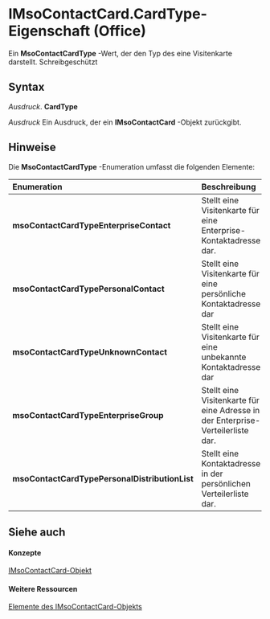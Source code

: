 
# IMsoContactCard.CardType-Eigenschaft (Office)

Ein  **MsoContactCardType** -Wert, der den Typ des eine Visitenkarte darstellt. Schreibgeschützt


## Syntax

 _Ausdruck_. **CardType**

 _Ausdruck_ Ein Ausdruck, der ein **IMsoContactCard** -Objekt zurückgibt.


## Hinweise

Die  **MsoContactCardType** -Enumeration umfasst die folgenden Elemente:



|**Enumeration**|**Beschreibung**|
|:-----|:-----|
|**msoContactCardTypeEnterpriseContact**|Stellt eine Visitenkarte für eine Enterprise-Kontaktadresse dar.|
|**msoContactCardTypePersonalContact**|Stellt eine Visitenkarte für eine persönliche Kontaktadresse dar|
|**msoContactCardTypeUnknownContact**|Stellt eine Visitenkarte für eine unbekannte Kontaktadresse dar|
|**msoContactCardTypeEnterpriseGroup**|Stellt eine Visitenkarte für eine Adresse in der Enterprise-Verteilerliste dar.|
|**msoContactCardTypePersonalDistributionList**|Stellt eine Kontaktadresse in der persönlichen Verteilerliste dar.|

## Siehe auch


#### Konzepte


[IMsoContactCard-Objekt](337320dd-a60a-fdc5-76a1-c40518171bd6.md)
#### Weitere Ressourcen


[Elemente des IMsoContactCard-Objekts](http://msdn.microsoft.com/library/03c92ec4-11c8-8354-377f-d60ebdb5d2f3%28Office.15%29.aspx)